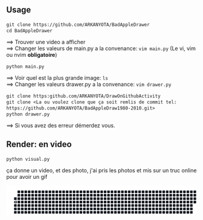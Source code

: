 ## Usage
```
git clone https://github.com/ARKANYOTA/BadAppleDrawer
cd BadAppleDrawer
```
==> Trouver une video a afficher  
==> Changer les valeurs de main.py a la convenance: `vim main.py` (Le vi, vim ou nvim **obligatoire**)
```
python main.py
```

==> Voir quel est la plus grande image: `ls`  
==> Changer les valeurs drawer.py a la convenance: `vim drawer.py`
```
git clone https:github.com/ARKANYOTA/DrawOnGithubActivity
git clone <La ou voulez clone que ça soit remlis de commit tel: https://github.com/ARKANYOTA/BadAppleDraw1980-2010.git>
python drawer.py
```

==> Si vous avez des erreur démerdez vous.



## Render: en video

```
python visual.py
```

ça donne un video, et des photo, j'ai pris les photos et mis sur un truc online pour avoir un gif

![render](render.gif)
